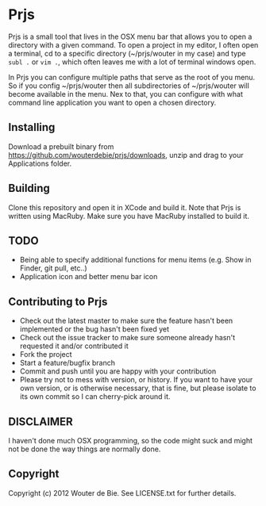 # Prjs

Prjs is a small tool that lives in the OSX menu bar that allows you to open a directory with a given
command. To open a project in my editor, I often open a terminal, cd to a specific directory (~/prjs/wouter in my case) and type `subl .` or `vim .`, which often leaves me with a lot of terminal windows open.

In Prjs you can configure multiple paths that serve as the root of you menu. So if you config ~/prjs/wouter
then all subdirectories of ~/prjs/wouter will become available in the menu. Nex to that, you can configure with what
command line application you want to open a chosen directory.

## Installing 

Download a prebuilt binary from https://github.com/wouterdebie/prjs/downloads, unzip and drag
to your Applications folder.

## Building

Clone this repository and open it in XCode and build it.
Note that Prjs is written using MacRuby. Make sure you have MacRuby installed to build it.

## TODO

- Being able to specify additional functions for menu items (e.g. Show in Finder, git pull, etc..)
- Application icon and better menu bar icon

## Contributing to Prjs

 * Check out the latest master to make sure the feature hasn't been implemented or the bug hasn't been fixed yet
 * Check out the issue tracker to make sure someone already hasn't requested it and/or contributed it
 * Fork the project
 * Start a feature/bugfix branch
 * Commit and push until you are happy with your contribution
 * Please try not to mess with version, or history. If you want to have your own version, or is otherwise necessary, that is fine, but please isolate to its own commit so I can cherry-pick around it.

## DISCLAIMER

I haven't done much OSX programming, so the code might suck and might not be done the way things are normally done.

## Copyright

Copyright (c) 2012 Wouter de Bie. See LICENSE.txt for
further details.

